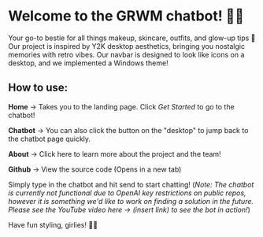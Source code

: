# Welcome to the GRWM chatbot! 💄✨
Your go-to bestie for all things makeup, skincare, outfits, and glow-up tips 💅 Our project is inspired by Y2K desktop aesthetics, bringing you nostalgic memories with retro vibes. Our navbar is designed to look like icons on a desktop, and we implemented a Windows theme!

## **How to use:**
**Home** -> Takes you to the landing page. Click *Get Started* to go to the chatbot! 

**Chatbot** -> You can also click the button on the "desktop" to jump back to the chatbot page quickly. 

**About** -> Click here to learn more about the project and the team! 

**Github** -> View the source code (Opens in a new tab) 

Simply type in the chatbot and hit send to start chatting!
(*Note: The chatbot is currently not functional due to OpenAI key restrictions on public repos, however it is something we'd like to work on finding a solution in the future. Please see the YouTube video here -> (insert link) to see the bot in action!*)

Have fun styling, girlies! 💖🫶
